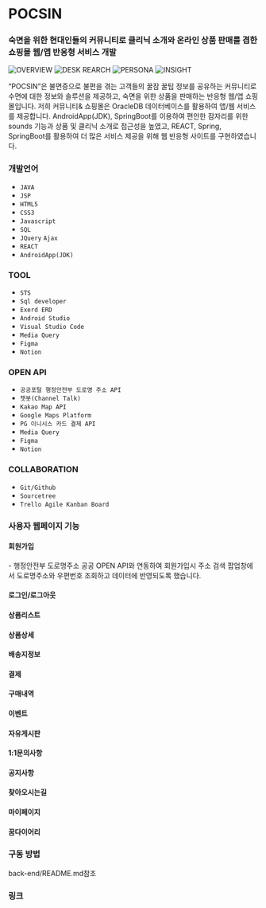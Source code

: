 <h1>POCSIN</h1>
<h3>숙면을 위한 현대인들의 커뮤니티로 클리닉 소개와 온라인 상품 판매를 겸한 쇼핑몰 웹/앱 반응형 서비스 개발</h3>

![OVERVIEW](https://github.com/yst333/pocsin/assets/141698056/866869c3-fd4e-4c33-ab6a-23d511a38a28)
![DESK REARCH](https://github.com/yst333/pocsin/assets/141698056/e961311c-57c1-4e14-a31e-9b1150eb031e)
![PERSONA](https://github.com/yst333/pocsin/assets/141698056/e0dbce7f-b829-48d4-9628-b1aeb8a8738f)
![INSIGHT](https://github.com/yst333/pocsin/assets/141698056/ff210aa5-922f-41f4-9225-e608e58e25b6)

<p>“POCSIN”은 불면증으로 불편을 겪는 고객들의 꿀잠 꿀팁 정보를 공유하는 커뮤니티로 수면에 대한 정보와 솔루션을 제공하고, 숙면을 위한 상품을 판매하는 반응형 웹/앱 쇼핑몰입니다. 저희 커뮤니티& 쇼핑몰은 OracleDB 데이터베이스를 활용하여 앱/웹 서비스를 제공합니다. AndroidApp(JDK), SpringBoot를 이용하여 편안한 잠자리를 위한 sounds 기능과 상품 및 클리닉 소개로 접근성을 높였고, REACT, Spring, SpringBoot를 활용하여 더 많은 서비스 제공을 위해 웹 반응형 사이트를 구현하였습니다.</p>

<h3>개발언어</h3>
<ul class="language">
	<li>
		<code>JAVA</code>
	</li>
	<li>
		<code>JSP</code>
	</li>
	<li>
		<code>HTML5</code>
	</li>
  	<li>
		<code>CSS3</code>
	</li>
	<li>
		<code>Javascript</code>
	</li>
	<li>
		<code>SQL</code>
  	</li>	
	<li>
		<code>JQuery</code>
		<code>Ajax</code>
	</li>	
	<li>
		<code>REACT</code>
	</li>	
	<li>
		<code>AndroidApp(JDK)</code>
  	</li>	
</ul>
<h3>TOOL</h3>
<ul class="tool">
	<li>
		<code>STS</code>
	</li>
	<li>
		<code>Sql developer</code>
	</li>
	<li>
		<code>Exerd ERD</code>
	</li>
  	<li>
		<code>Android Studio</code>
	</li>
	<li>
		<code>Visual Studio Code</code>
	</li>
	<li>
		<code>Media Query</code>
  	</li>	
	<li>
		<code>Figma</code>
	</li>	
	<li>
		<code>Notion</code>
	</li>	
</ul>
<h3>OPEN API</h3>
<ul class="tool">
	<li>
		<code>공공포털 행정안전부 도로명 주소 API</code>
	</li>
	<li>
		<code>챗봇(Channel Talk)</code>
	</li>
	<li>
		<code>Kakao Map API</code>
	</li>
  	<li>
		<code>Google Maps Platform</code>
	</li>
	<li>
		<code>PG 이니시스 카드 결제 API</code>
	</li>
	<li>
		<code>Media Query</code>
  	</li>	
	<li>
		<code>Figma</code>
	</li>	
	<li>
		<code>Notion</code>
	</li>	
</ul>
<h3>COLLABORATION</h3>
<ul class="collaboration">
	<li>
		<code>Git/Github</code>
	</li>
	<li>
		<code>Sourcetree</code>
	</li>
	<li>
		<code>Trello Agile Kanban Board</code>
	</li>
</ul>

<h3>사용자 웹페이지 기능</h3>

<h4>회원가입</h4>
<p>- 행정안전부 도로명주소 공공 OPEN API와  연동하여 회원가입시 주소 검색 팝업창에서 도로명주소와 우편번호 조회하고 데이터에 
반영되도록 했습니다.</p>

<h4>로그인/로그아웃</h4>
<h4>상품리스트</h4>
<h4>상품상세</h4>
<h4>배송지정보</h4>
<h4>결제</h4>
<h4>구매내역</h4>
<h4>이벤트</h4>
<h4>자유게시판</h4>
<h4>1:1문의사항</h4>
<h4>공지사항</h4>
<h4>찾아오시는길<h4>
<h4>마이페이지</h4>
<h4>꿈다이어리<h4>

<h3>구동 방법</h3>
<p>back-end/README.md참조</p>

<h3>링크</h3>




